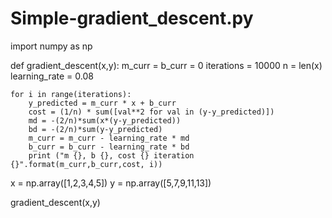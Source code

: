 # Simple-gradient_descent.py

import numpy as np

def gradient_descent(x,y):
    m_curr = b_curr = 0
    iterations = 10000
    n = len(x)
    learning_rate = 0.08

    for i in range(iterations):
        y_predicted = m_curr * x + b_curr
        cost = (1/n) * sum([val**2 for val in (y-y_predicted)])
        md = -(2/n)*sum(x*(y-y_predicted))
        bd = -(2/n)*sum(y-y_predicted)
        m_curr = m_curr - learning_rate * md
        b_curr = b_curr - learning_rate * bd
        print ("m {}, b {}, cost {} iteration {}".format(m_curr,b_curr,cost, i))

x = np.array([1,2,3,4,5])
y = np.array([5,7,9,11,13])

gradient_descent(x,y)
